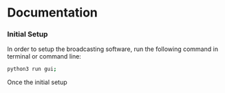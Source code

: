 Documentation
=================
### Initial Setup
In order to setup the broadcasting software, run the following command in terminal or command line:
```sh 
python3 run gui;
```
Once the initial setup
